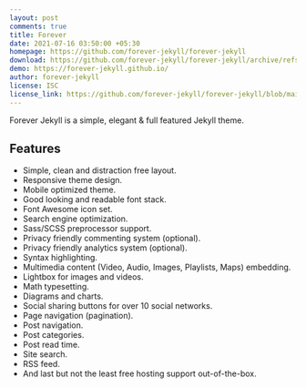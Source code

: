 ```yaml
---
layout: post
comments: true
title: Forever
date: 2021-07-16 03:50:00 +05:30
homepage: https://github.com/forever-jekyll/forever-jekyll
download: https://github.com/forever-jekyll/forever-jekyll/archive/refs/heads/main.zip
demo: https://forever-jekyll.github.io/
author: forever-jekyll
license: ISC
license_link: https://github.com/forever-jekyll/forever-jekyll/blob/main/LICENSE
---
```


Forever Jekyll is a simple, elegant & full featured Jekyll theme.

## Features

* Simple, clean and distraction free layout.
* Responsive theme design.
* Mobile optimized theme.
* Good looking and readable font stack.
* Font Awesome icon set.
* Search engine optimization.
* Sass/SCSS preprocessor support.
* Privacy friendly commenting system (optional).
* Privacy friendly analytics system (optional).
* Syntax highlighting.
* Multimedia content (Video, Audio, Images, Playlists, Maps) embedding.
* Lightbox for images and videos.
* Math typesetting.
* Diagrams and charts.
* Social sharing buttons for over 10 social networks.
* Page navigation (pagination).
* Post navigation.
* Post categories.
* Post read time.
* Site search.
* RSS feed.
* And last but not the least free hosting support out-of-the-box.
